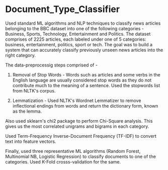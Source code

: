 # Document_Type_Classifier
Used standard ML algorithms and NLP techniques to classify news articles belonging to the BBC dataset into one of the following categories - Business, Sports, Technology, Entertainment and Politics.
The dataset comprises of 2225 articles, each labeled under one of 5 categories: business, entertainment, politics, sport or tech. The goal was to build a system that can accurately classify previously unseen news articles into the right category.

The data-preprocessig steps comprised of -
1) Removal of Stop Words - Words such as articles and some verbs in the English language are usually considered stop words as they do not contribute much to the meaning of a sentence. Used the stopwords list from NLTK's corpus.
   
2) Lemmatization - Used NLTK's Wordnet Lemmatizer to remove inflectional endings from words and return the dictionary form, known as the lemma.

Also used sklearn's chi2 package to perform Chi-Square analysis. This gives us the most correlated unigrams and bigrams in each category.

Used Term-Frequency Inverse-Document Frequency (TF-IDF) to convert text into feature vectors.

Finally, used three representative ML algorithms (Random Forest, Multinomial NB, Logistic Regression) to classify documents to one of the categories. 
Used K-Fold crosss-validation for the same.
